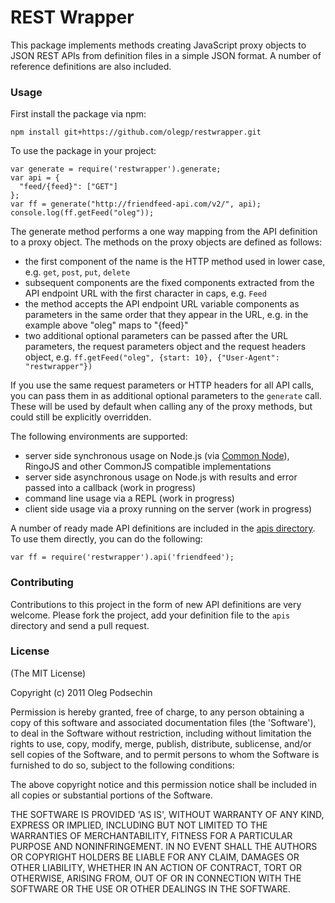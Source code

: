 # REST Wrapper

This package implements methods creating JavaScript proxy objects to JSON REST APIs from definition files in a simple JSON format. A number of reference definitions are also included.

### Usage

First install the package via npm:

    npm install git+https://github.com/olegp/restwrapper.git
    
To use the package in your project:

    var generate = require('restwrapper').generate;
    var api = {
      "feed/{feed}": ["GET"]
    };
    var ff = generate("http://friendfeed-api.com/v2/", api);
    console.log(ff.getFeed("oleg"));
    
The generate method performs a one way mapping from the API definition to a proxy object. The methods on the proxy objects are defined as follows:

  * the first component of the name is the HTTP method used in lower case, e.g. `get`, `post`, `put`, `delete`
  * subsequent components are the fixed components extracted from the API endpoint URL  with the first character in caps, e.g. `Feed`
  * the method accepts the API endpoint URL variable components as parameters in the same order that they appear in the URL, e.g. in the example above "oleg" maps to "{feed}"
  * two additional optional parameters can be passed after the URL parameters, the request parameters object and the request headers object, e.g. `ff.getFeed("oleg", {start: 10}, {"User-Agent": "restwrapper"})`  

If you use the same request parameters or HTTP headers for all API calls, you can pass them in as additional optional parameters to the `generate` call. These will be used by default when calling any of the proxy methods, but could still be explicitly overridden. 

The following environments are supported:

  * server side synchronous usage on Node.js (via [Common Node](http://olegp.github.com/common-node/)), RingoJS and other CommonJS compatible implementations
  * server side asynchronous usage on Node.js with results and error passed into a callback (work in progress)
  * command line usage via a REPL (work in progress)
  * client side usage via a proxy running on the server (work in progress)
  
A number of ready made API definitions are included in the [apis directory](http://github.com/olegp/restwrapper/master/apis/). To use them directly, you can do the following:

    var ff = require('restwrapper').api('friendfeed');

### Contributing

Contributions to this project in the form of new API definitions are very welcome. Please fork the project, add your definition file to the `apis` directory and send a pull request.

### License 

(The MIT License)

Copyright (c) 2011 Oleg Podsechin

Permission is hereby granted, free of charge, to any person obtaining
a copy of this software and associated documentation files (the
'Software'), to deal in the Software without restriction, including
without limitation the rights to use, copy, modify, merge, publish,
distribute, sublicense, and/or sell copies of the Software, and to
permit persons to whom the Software is furnished to do so, subject to
the following conditions:

The above copyright notice and this permission notice shall be
included in all copies or substantial portions of the Software.

THE SOFTWARE IS PROVIDED 'AS IS', WITHOUT WARRANTY OF ANY KIND,
EXPRESS OR IMPLIED, INCLUDING BUT NOT LIMITED TO THE WARRANTIES OF
MERCHANTABILITY, FITNESS FOR A PARTICULAR PURPOSE AND NONINFRINGEMENT.
IN NO EVENT SHALL THE AUTHORS OR COPYRIGHT HOLDERS BE LIABLE FOR ANY
CLAIM, DAMAGES OR OTHER LIABILITY, WHETHER IN AN ACTION OF CONTRACT,
TORT OR OTHERWISE, ARISING FROM, OUT OF OR IN CONNECTION WITH THE
SOFTWARE OR THE USE OR OTHER DEALINGS IN THE SOFTWARE.